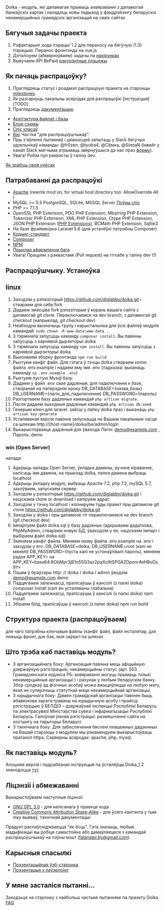 Doika - модуль, які дапамагае прымаць ахвяраванні з дапамогай банкаўскіх картак і наладзіць новы падыход у фандрэйзінгу беларускіх некамерцыйных грамадскіх арганізацый на сваіх сайтах

## Бягучыя задачы праекта

1. Рэфактарынг кода iтэрацыi 1.2 для пераносу на бягучую (1.3) iтэрацыю. Перанос фронтэнда на vue.js
2. Дэталізуем (абмяркоўваем) задачы па [накірунках](https://github.com/diglabby/doika/milestones)
3. Вывучаем API BePaid [рэкурэнтные плацяжы](https://docs.bepaid.by/ru/subscriptions/intro)

## Як пачаць распрацоўку?
1. Праглядзець статус і роадмэп распрацоукi праекта на старонцы [milestones](https://github.com/diglabby/doika/milestones?direction=asc&sort=due_date&state=open).
2. Як разгарнуць лакальны асяродак для распрацоўкі [інструкцыя] (TODO).
3. Праглядзець [дакументацыю](https://realtimeboard.com/app/board/o9J_k0X88dM=/). 
- [Архiтэктура файлаў i базы](https://realtimeboard.com/app/board/o9J_k0X88dM=/?moveToWidget=3074457346027045333)
- [Блок-схемы](https://realtimeboard.com/app/board/o9J_k0X88dM=/?moveToWidget=3074457346144718504)
- [Спiс класаў](https://realtimeboard.com/app/board/o9J_k0X88dM=/?moveToWidget=3074457346135802429)
- [Вiкi](https://github.com/diglabby/doika/wiki/) Частка "для распрацоўшчыкаў".
- Пры з'яўленні пытанняў і цяжкасцей запытаць у Slack бягучых удзельнікаў каманды: @fr0zen, @tyuba4, @Сёмка, @SvetaN (інвайт у канал Slack магчыма атрымаць звярнуўшыся да нас праз [форму](https://docs.google.com/forms/d/e/1FAIpQLSf3q7HMtfJly4wCrRyIlHDdAzFExSjw2vqbA62XFJHofjMqjg/viewform)).
- Увага! Робім пул рэквэсты ў галіну dev.

[Як зрабіць свой унёсак](CONTRIBUTING.md)

## Патрабаванні да распрацоўкі

* [Apache](https://httpd.apache.org/download.cgi) (rewrite mod on, for virtual host directory too: AllowOverride All )
* MySQL >= 5.5 PostgreSQL, SQLite, MSSQL Server [Поўны спіс](https://laravel.com/docs/5.7/database)
* PHP >= 7.1.3
* OpenSSL PHP Extension, PDO PHP Extension, Mbstring PHP Extension, Tokenizer PHP Extension, XML PHP Extension, Ctype PHP Extension, JSON PHP Extension ([PHP Extensions](https://github.com/diglabby/doika/blob/master/composer.json#L8-L9)), BCMath PHP Extension, Sqlite3
* На базе фрэймворка Laravel 5.6 (для усталёўкі патрэбны Composer)
* [Кодынг-стандарт](https://github.com/diglabby/doika_1.2/wiki/%D0%9A%D0%BE%D0%B4%D1%8B%D0%BD%D0%B3-%D1%81%D1%82%D0%B0%D0%BD%D0%B4%D0%B0%D1%80%D1%82) 
* [Composer](https://getcomposer.org/download/)
* [NPM](https://nodejs.org/en/download/)
* [Прыклад афармлення бага](https://github.com/diglabby/doika_1.2/wiki/%D0%9F%D1%80%D1%8B%D0%BA%D0%BB%D0%B0%D0%B4-%D0%B0%D1%84%D0%B0%D1%80%D0%BC%D0%BB%D0%B5%D0%BD%D0%BD%D1%8F-%D0%B1%D0%B0%D0%B3%D0%B0)
* Увага! Працуем з рэквэстамі (Pull request) на гітхабе у галіну dev (!)

## Распрацоўшчыку. Устаноўка 

## linux

1. Заходзім у рэпазіторый https://github.com/diglabby/doika.git і ствараем для сябе fork
2. Дадаем змесціва fork рэпазіторыя ў корань вашага сайта з дапамогай git clone. Пераключаемся на dev branch, з дапамогай git checkout (напрыклад, git checkout dev)
3. Неабходна вызначыць групу і карыстальніка для ўсіх файлаў модуля камандай: `sudo chown -R www-data:www-data .`
4. З тэрмінала запусціць каманду `composer install`. Вы павінны запусціць з карнявой дырэкторыі doika
5. З тэрмінала запусціць каманду `npm install`. Вы павінны запусціць з карнявой дырэкторыі doika
6. Выконваем зборку фронтэнда `npm run build`
7. Рыхтуем канфіг файл. Для гэтага ў тэчцы doika ствараем копію файла .env.example і надаем яму імя .env (падказка: выканаць каманду `cp .env.example .env`)
8. Рыхтуем пустую Mysql базу.
8. Дадаем у файл .env свае дадзеныя, для падключэння к базе, створанай на папярэднім кроку DB_DATABASE={назва_базы} DB_USERNAME={лагін_для_падключэння} DB_PASSWORD={пароль}
9. Разгортваем базу дадзеных камандай `php artisan migrate`.
10. Пасля дадаем зыходныя дадзеныя камандай `php artisan db:seed`
10. Генерым ключ для laravel: зайсцi у папку doika праз i выканаць `php artisan key:generate`
11. Усталяваная версія павінна запускацца на Вашым лакальным хасце са шляхам http://[host-name]/doika/be/admin/login
12. Выкарыстоўваеце дадзеныя для ўвахода Лагін: demo@example.com , Пароль: demo

### win (Open Server)

налада:
1. Адкрыць налады Open Server, ўкладка дамены, ручное кіраванне, напісаць імя дамена, на прыклад doika, папка дамена выбраць localhost
2. Адкрыць ўкладку модулі, выбраць Apache 7.2, php 7.2, mySQL 5.7, захоўваем, запускаем сервер
3. Заходзім у рэпазіторый https://github.com/diglabby/doika.git і націскаем clone or download і капіруем адрас
4. Заходзім у тэчку localhost і клонируем туды праект пры дапамозе git clone https://github.com/diglabby/doika.git
5. Заходзім у doika і пры дапамозе гіт пераключаемся на dev branch (git checkout dev)
6. Імпартуем файл doika.sql ў базу дадзеных (адкрываем дадаткова, PhpMyAdmin, ствараем новую БД, ўваходзім у яе, націскаем імпарт і выбіраем файл doika.sql)
7. Змяняем канфіг файла. Меняем назву файла .env.example на .env і заходзім у яго. DB_DATABASE=doika, DB_USERNAME=root (калі не мянялі) DB_PASSWORD=(пуста калі не устонаўлівалі пароль), мяняем радок APP_KEY= на APP_KEY=base64:8ObMpr3jB1o5SQ3az2pqXo9tSPGAZOponr4eHBoDs9Y=
8. Пішам ў браўзэры http: // doika / doika / admin ўводзім demo@example.com demo
9. Падцягваем залежнасці, прапісаўшы ў кансолі (з папкі doika) composer install (калі ён усталяваны глабальна)
10. Падцягваем залежнасці, прапісаўшы ў кансолі (з папкі doika) npm install
11. Збіраем білд, прапісаўшы ў кансолі (з папкі doika) npm run build


## Структура праекта (распрацоўваем)
для чаго патрэбны ключавыя файлы (канфіг файл, файл інсталятар, дзе ляжыць фронт, дзе бэк, якія заўвагі па шляхах

## Што трэба каб паставіць модуль?
* З арганізацыйнага боку: Арганізацыя павінна мець афіцыйную дзяржаўную рэгістрацыю, некамерцыйны статус (арт. 553 Грамадзянскага кодэкса РБ: ахвяраванні могуць прымаць толькі некамерцыйныя арганізацыі ) і рахунак у любым беларускім банку. Збор сродкаў ад фізічных асобаў можа ажыцяўляцца на любую мэту, якая не супярэчыць статутнай мэце некамерцыйнай арганізацыі.
* З юрыдычнага боку: Дамен грамадскай арганізацыі павінен быць абавязкова зарэгістраваны на юрыдычную асобу і прайсці рэгістрацыю ў БЕЛДІЭ – дзяржаўнай інспекцыі Рэспублікі Беларусь па электрасувязі Міністэрства сувязі і інфарматызацыі Рэспублікі Беларусь. Галоўная ўмова рэгістрацыі: размяшчэнне сайта на хостынгу на тэрыторыі Беларусі.
* З тэхнічнага боку: Для забеспячення бяспекі плацежных дадзенных на Вашай старонцы з модулем мы рэкамендуем выкарыстоўваць пратакол https. Сэрверны асяродак: apache, php, mysql.

## Як паставіць модуль?
Апошняя версія і падрабязная інструкцыя па ўсталёўцы Doika_1.2 знаходзіцца [тут](https://github.com/diglabby/doika_1.2/wiki/%D0%A3%D1%81%D1%82%D0%B0%D0%BD%D0%BE%D1%9E%D0%BA%D0%B0-%D0%BC%D0%BE%D0%B4%D1%83%D0%BB%D1%8F-%D0%BD%D0%B0-%D1%85%D0%BE%D1%81%D1%82%D1%8B%D0%BD%D0%B3). 

## Ліцэнзіі і абмежаванні
Выкарыстоўваем наступныя ліцэнзіі:
* [GNU GPL 3.0](https://www.gnu.org/licenses/gpl-3.0.en.html) - для напісанага ў праекце кода
* [Creative Commons Attribution Share-Alike](https://choosealicense.com/licenses/cc-by-sa-4.0/) - для ўсяго кантэнта у тым ліку выяваў, тэхнічнай дакументацыі

Прадукт распаўсюджваецца "як ёсць". Гэта значыць, любыя мадыфікацыі вы робіце самастойна або дамаўляецеся з камандай распрацоўшчыкаў на пэўны кошт (falanster.by@gmail.com).

## Карысныя спасылкі
* [Прэзентацыйная ўэб-старонка](https://doika.falanster.by/)
* [Прэзентацыя у паўэрпоінт](https://docs.google.com/presentation/d/144zEv4DyBoa0jDKwee30Rip0oKZ8QzkeUKaNCRWy1qY/edit#slide=id.g42bd4a5055_0_28)


## У мяне засталіся пытанні...
Заходзьце на старонку з найбольш частымі пытаннямі па праэкту Doika [FAQ](https://github.com/diglabby/doika/wiki/FAQ)


